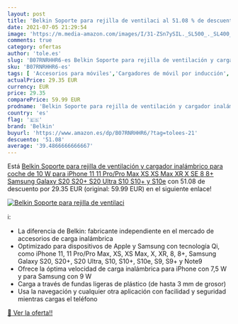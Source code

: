 ```yaml
---
layout: post
title: 'Belkin Soporte para rejilla de ventilaci al 51.08 % de descuento'
date: 2021-07-05 21:29:54
image: 'https://m.media-amazon.com/images/I/31-ZSn7ySIL._SL500_._SL400_.jpg'
comments: true
category: ofertas
author: 'tole.es'
slug: 'B07RNRHHR6-es Belkin Soporte para rejilla de ventilación y cargador...'
sku: 'B07RNRHHR6-es'
tags: [ 'Accesorios para móviles','Cargadores de móvil por inducción','Cargadores para móviles','Comunicación móvil y accesorios','Electrónica','belkin','iphone', ]
actualPrice: 29.35 EUR
currency: EUR
price: 29.35
comparePrice: 59.99 EUR
prodname: 'Belkin Soporte para rejilla de ventilación y cargador inalámbrico para coche de 10 W para iPhone 11  11 Pro/Pro Max  XS  XS Max  XR  X  SE  8  8+  Samsung Galaxy S20  S20+  S20 Ultra  S10  S10+ y S10e'
country: 'es'
flag: '🇪🇸'
brand: 'Belkin'
buyurl: 'https://www.amazon.es/dp/B07RNRHHR6/?tag=tolees-21'
descuento: '51.08'
average: '39.4866666666667'
---
```


Está [Belkin Soporte para rejilla de ventilación y cargador inalámbrico para coche de 10 W para iPhone 11  11 Pro/Pro Max  XS  XS Max  XR  X  SE  8  8+  Samsung Galaxy S20  S20+  S20 Ultra  S10  S10+ y S10e](https://www.amazon.es/dp/B07RNRHHR6/?tag=tolees-21) con 51.08 de descuento por 29.35 EUR (original: 59.99 EUR) en el siguiente enlace!

[![Belkin Soporte para rejilla de ventilaci](https://m.media-amazon.com/images/I/31-ZSn7ySIL._SL500_._SL400_.jpg)](https://www.amazon.es/dp/B07RNRHHR6/?tag=tolees-21)

ℹ️:

- La diferencia de Belkin: fabricante independiente en el mercado de accesorios de carga inalámbrica
- Optimizado para dispositivos de Apple y Samsung con tecnología Qi, como iPhone 11, 11 Pro/Pro Max, XS, XS Max, X, XR, 8, 8+, Samsung Galaxy S20, S20+, S20 Ultra, S10, S10+, S10e, S9, S9+ y Note9
- Ofrece la óptima velocidad de carga inalámbrica para iPhone con 7,5 W y para Samsung con 9 W
- Carga a través de fundas ligeras de plástico (de hasta 3 mm de grosor)
- Usa la navegación y cualquier otra aplicación con facilidad y seguridad mientras cargas el teléfono

[🛒 Ver la oferta!!](https://www.amazon.es/dp/B07RNRHHR6/?tag=tolees-21)
